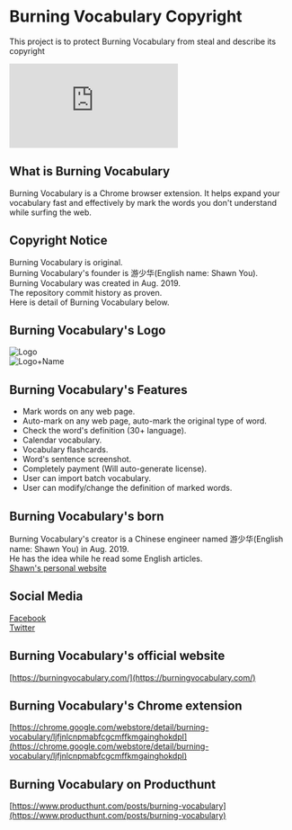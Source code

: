 # Burning Vocabulary Copyright
This project is to protect Burning Vocabulary from steal and describe its copyright


![中文版权声明](https://github.com/ShawnYou1/BurningVocabularyCopyright/blob/master/zh-CN.md)

## What is Burning Vocabulary
Burning Vocabulary is a Chrome browser extension. It helps expand your vocabulary fast and effectively by mark the words you don't understand while surfing the web.


## Copyright Notice
Burning Vocabulary is original.  
Burning Vocabulary's founder is 游少华(English name: Shawn You).  
Burning Vocabulary was created in Aug. 2019.   
The repository commit history as proven.  
Here is detail of Burning Vocabulary below.

## Burning Vocabulary's Logo
![Logo](https://burningvocabulary.com/images/icon.svg)  
![Logo+Name](https://burningvocabulary.com/images/logo.svg)


## Burning Vocabulary's Features
* Mark words on any web page.
* Auto-mark on any web page, auto-mark the original type of word.
* Check the word's definition (30+ language). 
* Calendar vocabulary.
* Vocabulary flashcards.
* Word's sentence screenshot.
* Completely payment (Will auto-generate license).
* User can import batch vocabulary.
* User can modify/change the definition of marked words.

## Burning Vocabulary's born
Burning Vocabulary's creator is a Chinese engineer named 游少华(English name: Shawn You) in Aug. 2019.  
He has the idea while he read some English articles.    
[Shawn's personal website](https://youshaohua.com/)

## Social Media
[Facebook](https://www.facebook.com/burningvocabulary/)  
[Twitter](https://twitter.com/BurningVocabul1)  

## Burning Vocabulary's official website
[https://burningvocabulary.com/](https://burningvocabulary.com/)  

## Burning Vocabulary's Chrome extension
[https://chrome.google.com/webstore/detail/burning-vocabulary/ljfjnlcnpmabfcgcmffkmgainghokdpl](https://chrome.google.com/webstore/detail/burning-vocabulary/ljfjnlcnpmabfcgcmffkmgainghokdpl)

## Burning Vocabulary on Producthunt
[https://www.producthunt.com/posts/burning-vocabulary](https://www.producthunt.com/posts/burning-vocabulary)

